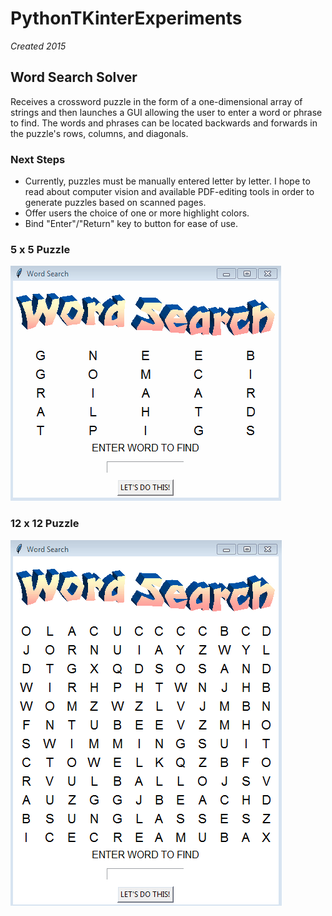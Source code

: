 # PythonTKinterExperiments
*Created 2015*

## Word Search Solver
Receives a crossword puzzle in the form of a one-dimensional array of strings and then launches a GUI allowing the user to enter a word or phrase to find. The words and phrases can be located backwards and forwards in the puzzle's rows, columns, and diagonals.

### Next Steps
* Currently, puzzles must be manually entered letter by letter.  I hope to read about computer vision and available PDF-editing tools in order to generate puzzles based on scanned pages.
* Offer users the choice of one or more highlight colors.
* Bind "Enter"/"Return" key to button for ease of use.

### 5 x 5 Puzzle

![alt text](https://github.com/LaunaG/PythonTKinterExperiments/blob/master/Word_Search_Solver_5x5.gif)

### 12 x 12 Puzzle

![alt text](https://github.com/LaunaG/PythonTKinterExperiments/blob/master/Word_Search_Solver_12x12.gif)
